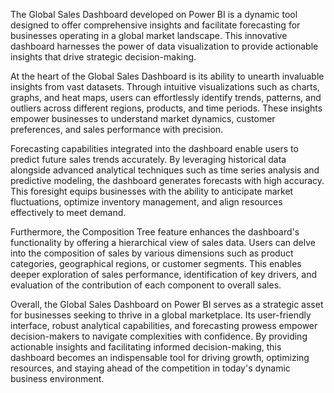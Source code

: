 The Global Sales Dashboard developed on Power BI is a dynamic tool designed to offer comprehensive insights and facilitate forecasting for businesses operating in a global market landscape. 
This innovative dashboard harnesses the power of data visualization to provide actionable insights that drive strategic decision-making.

At the heart of the Global Sales Dashboard is its ability to unearth invaluable insights from vast datasets. 
Through intuitive visualizations such as charts, graphs, and heat maps, users can effortlessly identify trends, patterns, and outliers across different regions, products, and time periods.
These insights empower businesses to understand market dynamics, customer preferences, and sales performance with precision.

Forecasting capabilities integrated into the dashboard enable users to predict future sales trends accurately.
By leveraging historical data alongside advanced analytical techniques such as time series analysis and predictive modeling, the dashboard generates forecasts with high accuracy.
This foresight equips businesses with the ability to anticipate market fluctuations, optimize inventory management, and align resources effectively to meet demand.

Furthermore, the Composition Tree feature enhances the dashboard's functionality by offering a hierarchical view of sales data. Users can delve into the composition of sales by various dimensions such as product categories,
geographical regions, or customer segments. This enables deeper exploration of sales performance, identification of key drivers, and evaluation of the contribution of each component to overall sales.

Overall, the Global Sales Dashboard on Power BI serves as a strategic asset for businesses seeking to thrive in a global marketplace. 
Its user-friendly interface, robust analytical capabilities, and forecasting prowess empower decision-makers to navigate complexities with confidence.
By providing actionable insights and facilitating informed decision-making, this dashboard becomes an indispensable tool for driving growth, optimizing resources, and staying ahead of the competition in today's
dynamic business environment.




